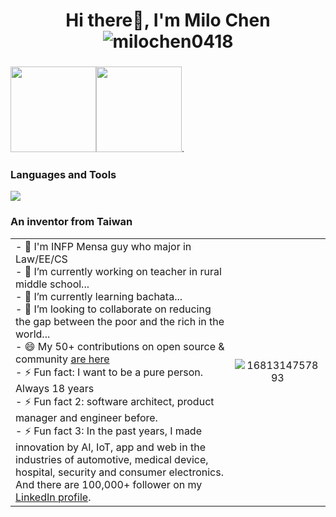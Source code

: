 

<h1 align="center">Hi there👋, I'm Milo Chen <img src="https://komarev.com/ghpvc/?username=milochen&color=800080" alt="milochen0418" /></h1>


###    


<img align="" height="137px" src="https://github-readme-stats-one-rosy.vercel.app/api?username=milochen0418&hide_title=true&hide_border=true&show_icons=true&count_private=true&line_height=21&theme=dracula" /><img align="" height="137px" src="https://github-readme-stats-one-rosy.vercel.app/api/top-langs/?username=milochen0418&hide_title=true&hide_border=true&layout=compact&hide=html&theme=dracula" />. 

### Languages and Tools
![](https://skillicons.dev/icons?i=linux,nginx,nodejs,py,js,ts,java,kotlin,swift,php,c,cpp,cs,go,visualstudio,vscode,vim,eclipse,dotnet,qt,gtk,jquery,bootstrap,threejs,css,sass,html,flask,tensorflow,react,processing,arduino,raspberrypi,bash,selenium,mongodb,sqlite,mysql,postgres,redis,firebase,postman,netlify,docker,git,github,gitlab,stackoverflow,linkedin,twitter&theme=light&perline=25)


### An inventor from Taiwan


|  |   |
| :-----|  :----: |
| - 💬 I'm INFP Mensa guy who major in Law/EE/CS <br>- 🔭 I’m currently working on teacher in rural middle school...<br>- 🌱 I’m currently learning bachata...<br>- 👯 I’m looking to collaborate on reducing the gap between the poor and the rich in the world...<br>- 😄 My 50+ contributions on open source & community [are here](https://github.com/milochen0418/milochen0418/blob/main/all_contribution.md)<br>- ⚡ Fun fact: I want to be a pure person. Always 18 years <br>- ⚡ Fun fact 2: software architect, product manager and engineer before. <br>- ⚡ Fun fact 3: In the past years, I made innovation by AI, IoT, app and web in the industries of automotive, medical device, hospital, security and consumer electronics. And there are 100,000+ follower on my [LinkedIn profile](https://www.linkedin.com/in/milo-chen/). | ![1681314757893](https://user-images.githubusercontent.com/12568287/232023794-388a0269-9647-4d56-a3be-5a6e2e673ffb.jpeg)  |




<!--
- 💬 I'm INFP Mensa guy who major in Law/EE/CS
- 🔭 I’m currently working on teacher in rural middle school...
- 🌱 I’m currently learning bachata...
- 👯 I’m looking to collaborate on reducing the gap between the poor and the rich in the world...
- 😄 My 50+ contributions on open source & community [are here](https://github.com/milochen0418/milochen0418/blob/main/all_contribution.md)
- ⚡ Fun fact 1: I'm alwasy 18 years old forever. Just want to be a pure person. 
- ⚡ Fun fact 2: I was a software architect, product manager and sensior engineer before. 
- ⚡ Fun fact 3: I'm also a creator of apple carplay from zero idea, In the past years, I'm also making many different kind of innovation by AI, IoT, app and web in the industries of automotive, medical device, hospital, security and consumer electronics. And I have 100,000+ follower on my [LinkedIn profile](https://www.linkedin.com/in/milo-chen/).
-->


<!--
**milochen0418/milochen0418** is a ✨ _special_ ✨ repository because its `README.md` (this file) appears on your GitHub profile.

Here are some ideas to get you started:

- 🔭 I’m currently working on ...
- 🌱 I’m currently learning ...
- 👯 I’m looking to collaborate on ...
- 🤔 I’m looking for help with ...
- 💬 Ask me about ...
- 📫 How to reach me: ...
- 😄 Pronouns: ...
- ⚡ Fun fact: ...
-->
